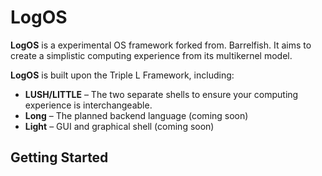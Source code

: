 # LogOS

**LogOS** is a experimental OS framework forked from. Barrelfish. It aims to create a
simplistic computing experience from its multikernel model.

**LogOS** is built upon the Triple L Framework, including:

- **LUSH/LITTLE** – The two separate shells to ensure your computing experience is interchangeable.
- **Long** – The planned backend language (coming soon)
- **Light** – GUI and graphical shell (coming soon)


## Getting Started
```Not enough work to be built yet, check in later ;3
```